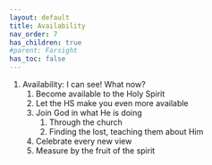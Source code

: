 ```yaml
---
layout: default
title: Availability 
nav_order: 7
has_children: true
#parent: Farsight
has_toc: false
---
```


1. Availability: I can see! What now?
    1. Become available to the Holy Spirit
    1. Let the HS make you even more available
    1. Join God in what He is doing
        1. Through the church
        1. Finding the lost, teaching them about Him
    1. Celebrate every new view
    1. Measure by the fruit of the spirit 